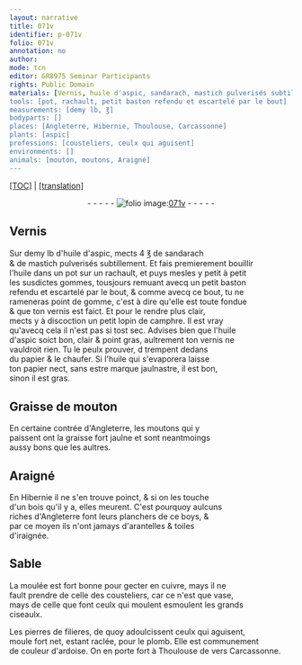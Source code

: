 ```yaml
---
layout: narrative
title: 071v
identifier: p-071v
folio: 071v
annotation: no
author:
mode: tcn
editor: GR8975 Seminar Participants
rights: Public Domain
materials: [Vernis, huile d'aspic, sandarach, mastich pulverisés subtillement, huile, gommes, gomme, vernis, camphre, papier, Graisse de mouton, graisse, bois, boys, moulée, cuivre, celle des cousteliers, vase, pierres de filieres, plomb, ardoise]
tools: [pot, rachault, petit baston refendu et escartelé par le bout]
measurements: [demy lb, ℥]
bodyparts: []
places: [Angleterre, Hibernie, Thoulouse, Carcassonne]
plants: [aspic]
professions: [cousteliers, ceulx qui aguisent]
environments: []
animals: [mouton, moutons, Araigné]
---
```


<p><a href="{{ site.baseurl }}/normalized/">[TOC]</a> | <a href="{{ site.baseurl }}/texts/p-071v_tl/" target="_blank">[translation]</a></p><div class="folio" align="center">- - - - - <a href="http://gallica.bnf.fr/ark:/12148/btv1b10500001g/f148.image" target="_blank"><img src="https://cu-mkp.github.io/2017-workshop-edition/assets/photo-icon.png" alt="folio image: " style="display:inline-block; margin-bottom:-3px;"/>071v</a> - - - - - </div>  
  

## <span class="m">Vernis</span>

 
Sur <span class="ms">demy lb</span> d'<span class="m">huile d'<span class="pa">aspic</span></span>, mects 4 <span class="ms">℥</span> de <span class="m">sandarach</span><br/> & de <span class="m">mastich pulverisés subtillem<span class="exp">ent</span></span>. Et fais premierem<span class="exp">ent</span> bouillir<br/> l'<span class="m">huile</span> dans un <span class="tl">pot</span> sur un <span class="tl">rachault</span>, et puys mesles y petit <span class="add">à petit</span><br/> les susdictes <span class="m">gommes</span>, tousjours remuant avecq un <span class="tl">petit baston<br/> refendu et escartelé par le bout</span>, & co<span class="exp">mm</span>e avecq ce bout, tu ne<br/> rameneras point de <span class="m">gomme</span>, c'est à dire qu'elle est toute fondue<br/> & que ton <span class="m">vernis</span> est faict. Et pour le rendre plus clair,<br/> mects y à discoction un petit lopin de <span class="m">camphre</span>. Il est vray<br/> qu'avecq cela il n'est pas si tost sec. Advises bien que l'<span class="m">huile<br/> d'<span class="pa">aspic</span></span> soict bon, clair & point gras, aultrem<span class="exp">ent</span> ton <span class="m">vernis</span> ne<br/> vauldroit rien. Tu le peulx prouver, <span class="del">d</span> trempent dedans<br/> du <span class="m">papier</span> & le chaufer. Si l'<span class="m">huile</span> qui s'evaporera laisse<br/> ton <span class="m">papier</span> nect, sans <span class="del">estre</span> marque jaulnastre, il est bon,<br/> sinon il est gras.
 
 
  

## <span class="m">Graisse de <span class="al">mouton</span></span>

 
En certaine contrée d'<span class="pl">Angleterre</span>, les <span class="al">moutons</span> qui y<br/> paissent ont la <span class="m">graisse</span> fort jaulne et sont neantmoings<br/> aussy bons que les aultres.
 
 
  

## <span class="al">Araigné</span>

 
En <span class="pl">Hibernie</span> il ne s'en trouve poinct, & si on les touche<br/> d'un <span class="m">bois</span> qu'il y a, elles meurent. C'est pourquoy aulcuns<br/> riches d'<span class="pl">Angleterre</span> font leurs planchers de ce <span class="m">boys</span>, &<br/> par ce moyen ils n'ont jamays d'arantelles & toiles<br/> d'iraignée.
 
 
  

## Sable

 
La <span class="m">moulée</span> est fort bonne pour gecter en <span class="m">cuivre</span>, mays il ne<br/> fault prendre de <span class="m">celle des <span class="pro">cousteliers</span></span>, car ce n'est que <span class="m">vase</span>,<br/> mays de celle que font ceulx qui <span class="del">moulent</span> esmoulent les grands<br/> ciseaulx.
 
Les <span class="m">pierres de filieres</span>, de quoy adoulcissent <span class="pro">ceulx qui aguisent</span>,<br/> moule fort net, estant raclée, pour le <span class="m">plomb</span>. Elle est commun<span class="exp">ement</span><br/> de couleur d'<span class="m">ardoise</span>. On en porte fort à <span class="pl">Th<span class="exp">ou</span>l<span class="exp">ous</span>e</span> de vers <span class="pl">Carcassonne</span>.
 
